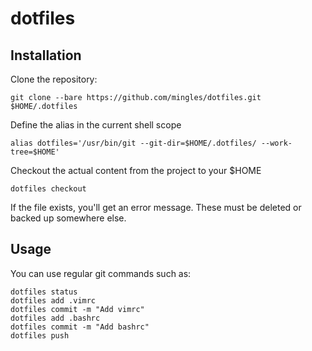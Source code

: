 # dotfiles

## Installation 
Clone the repository:
```
git clone --bare https://github.com/mingles/dotfiles.git $HOME/.dotfiles
```

Define the alias in the current shell scope

```
alias dotfiles='/usr/bin/git --git-dir=$HOME/.dotfiles/ --work-tree=$HOME'
```

Checkout the actual content from the project to your $HOME
```
dotfiles checkout
```

If the file exists, you'll get an error message. These must be deleted or backed up somewhere else.

## Usage
You can use regular git commands such as:

```
dotfiles status
dotfiles add .vimrc
dotfiles commit -m "Add vimrc"
dotfiles add .bashrc
dotfiles commit -m "Add bashrc"
dotfiles push
```
